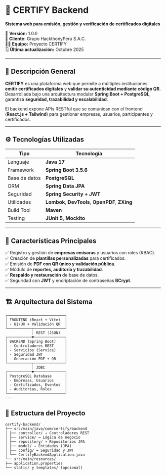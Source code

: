 # 🧾 CERTIFY Backend  
**Sistema web para emisión, gestión y verificación de certificados digitales**

📅 **Versión:** 1.0.0  
👤 **Cliente:** Grupo HackthonyPeru S.A.C.  
👨‍💻 **Equipo:** Proyecto CERTIFY  
🗓️ **Última actualización:** Octubre 2025  

---

## 🚀 Descripción General

**CERTIFY** es una plataforma web que permite a múltiples instituciones **emitir certificados digitales** y **validar su autenticidad mediante código QR**.  
Desarrollada bajo una arquitectura modular **Spring Boot + PostgreSQL**, garantiza **seguridad, trazabilidad y escalabilidad**.

El backend expone APIs RESTful que se comunican con el frontend (**React.js + Tailwind**) para gestionar empresas, usuarios, participantes y certificados.

---

## ⚙️ Tecnologías Utilizadas

| Tipo | Tecnología |
|------|-------------|
| Lenguaje | **Java 17** |
| Framework | **Spring Boot 3.5.6** |
| Base de datos | **PostgreSQL** |
| ORM | **Spring Data JPA** |
| Seguridad | **Spring Security + JWT** |
| Utilidades | **Lombok**, **DevTools**, **OpenPDF**, **ZXing** |
| Build Tool | **Maven** |
| Testing | **JUnit 5**, **Mockito** |

---

## 🧩 Características Principales

✅ Registro y gestión de **empresas emisoras** y usuarios con roles (RBAC).  
✅ Creación de **plantillas personalizadas** para certificados.  
✅ Emisión de **PDF con QR único y validación pública**.  
✅ Módulo de **reportes, auditoría y trazabilidad**.  
✅ **Respaldo y restauración** de base de datos.  
✅ Seguridad con **JWT** y encriptación de contraseñas **BCrypt**.  

---

## 🏗️ Arquitectura del Sistema
    ┌──────────────────────────┐
    │ FRONTEND (React + Vite)  │
    │ - UI/UX + Validación QR  │
    └───────────┬──────────────┘
                │ REST (JSON)
    ┌───────────▼──────────────┐
    │ BACKEND (Spring Boot)    │
    │ - Controladores REST     │
    │ - Servicios (Service)    │
    │ - Seguridad JWT          │
    │ - Generación PDF + QR    │
    └───────────┬──────────────┘
                │ JDBC
    ┌───────────▼──────────────┐
    │ PostgreSQL Database      │
    │ - Empresas, Usuarios     │
    │ - Certificados, Eventos  │
    │ - Auditorías, Roles      │
    └──────────────────────────┘
    ---

## 📁 Estructura del Proyecto

    certify-backend/
    ├── src/main/java/com/certify/backend
    │ ├── controller/ → Controladores REST
    │ ├── service/ → Lógica de negocio
    │ ├── repository/ → Repositorios JPA
    │ ├── model/ → Entidades (JPA)
    │ ├── config/ → Seguridad y JWT
    │ └── CertifyBackendApplication.java
    └── src/main/resources/
    ├── application.properties
    └── static/ y templates/ (opcional)

